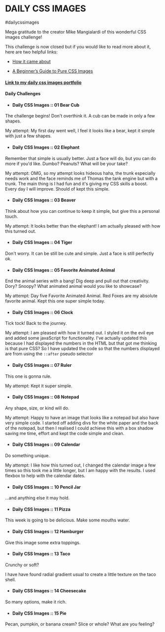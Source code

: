 # DAILY CSS IMAGES

#dailycssimages
 
Mega gratitude to the creator Mike Mangialardi of this wonderful CSS images challenge!

This challenge is now closed but if you would like to read more about it, here are two helpful links:
* [How it came about](https://medium.com/dailycssimages/daily-css-images-everything-you-need-to-know-e725bc419044)

* [A Beginner’s Guide to Pure CSS Images](https://medium.com/coding-artist/a-beginners-guide-to-pure-css-images-ef9a5d069dd2)


#### [Link to my daily css images portfolio](https://codepen.io/FoxyStoat/pen/JmMMBd)

#### Daily Challenges

* #### Daily CSS Images :: 01 Bear Cub

The challenge begins! Don't overthink it. A cub can be made in only a few shapes.

My attempt: My first day went well, I feel it looks like a bear, kept it simple with just a few shapes.

* #### Daily CSS Images :: 02 Elephant

Remember that simple is usually better.
Just a face will do, but you can do more if you'd like.
Dumbo? Peanuts? What will be your take?

My attempt: OMG, so my attempt looks hideous haha, the trunk especially needs work and the face reminds me of Thomas the tank engine but with a trunk.  The main thing is I had fun and it's giving my CSS skills a boost.  Every day I will improve.  Should of kept this simple.

* #### Daily CSS Images :: 03 Beaver

Think about how you can continue to keep it simple, but give this a personal touch.

My attempt: It looks better than the elephant!  I am actually pleased with how this turned out.

* #### Daily CSS Images :: 04 Tiger

Don't worry. It can be still be cute and simple. Just a face is still perfectly ok.


* #### Daily CSS Images :: 05 Favorite Animated Animal

End the animal series with a bang!  Dig deep and pull out that creativity.
Dory? Snoopy?  What animated animal would you like to showcase?

My attempt: Day five Favorite Animated Animal.  Red Foxes are my absolute favorite animal.  Kept this one super simple today.

* #### Daily CSS Images :: 06 Clock

Tick tock! Back to the journey. 

My attempt: I am pleased with how it turned out.  I styled it on the evil eye and added some javaScript for functionality.
I've actually updated this because I had displayed the numbers in the HTML but that got me thinking is that pure CSS?  So I have updated the code so that the numbers displayed are from using the `::after` pseudo selector

* #### Daily CSS Images :: 07 Ruler

This one is gonna rule.

My attempt: Kept it super simple.

* #### Daily CSS Images :: 08 Notepad

Any shape, size, or kind will do.

My attempt: Happy to have an image that looks like a notepad but also have very simple code.  I started off adding divs for the white paper and the back of the notepad, but then I realised I could achieve this with a box shadow saving me time, effort and kept the code simple and clean.

* #### Daily CSS Images :: 09 Calendar 

Do something unique.

My attempt: I like how this turned out, I changed the calendar image a few times so this took me a little longer, but I am happy with the results.  I used flexbox to help with the calendar dates.

* #### Daily CSS Images :: 10 Pencil Jar 

...and anything else it may hold.

* #### Daily CSS Images :: 11 Pizza

This week is going to be delicious. Make some mouths water. 

* #### Daily CSS Images :: 12 Hamburger

Give this image some extra toppings.

* #### Daily CSS Images :: 13 Taco 

Crunchy or soft?

I have have found radial gradient usual to create a little texture on the taco shell.

* #### Daily CSS Images :: 14 Cheesecake

So many options, make it rich.

* #### Daily CSS Images :: 15 Pie

Pecan, pumpkin, or banana cream? Slice or whole? What are you feeling? 




